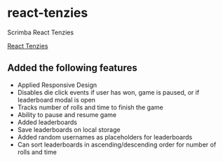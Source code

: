 # react-tenzies

Scrimba React Tenzies

[React Tenzies](https://frolicking-stardust-12172f.netlify.app/)

## Added the following features

- Applied Responsive Design
- Disables die click events if user has won, game is paused, or if leaderboard modal is open
- Tracks number of rolls and time to finish the game
- Ability to pause and resume game
- Added leaderboards
- Save leaderboards on local storage
- Added random usernames as placeholders for leaderboards
- Can sort leaderboards in ascending/descending order for number of rolls and time
